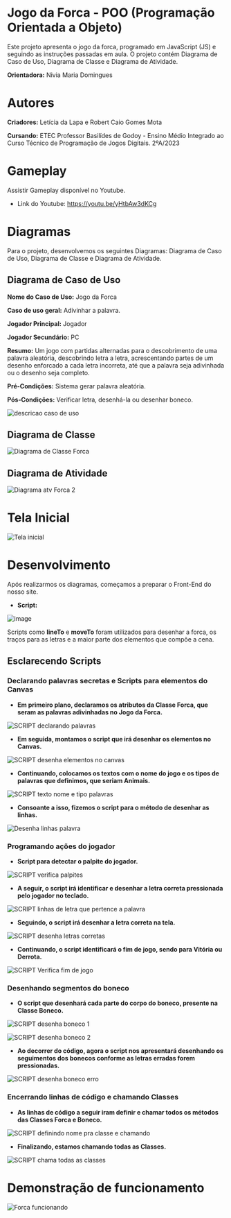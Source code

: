 # Jogo da Forca - POO (Programação Orientada a Objeto)
Este projeto apresenta o jogo da forca, programado em JavaScript (JS) e seguindo as instruções passadas em aula. O projeto contém Diagrama de Caso de Uso, Diagrama de Classe e Diagrama de Atividade.

**Orientadora:** Nivia Maria Domingues

# Autores
**Criadores:** Letícia da Lapa e Robert Caio Gomes Mota

**Cursando:** ETEC Professor Basilídes de Godoy - Ensino Médio Integrado ao Curso Técnico de Programação de Jogos Digitais. 2ºA/2023

# Gameplay 
Assistir Gameplay disponível no Youtube.
- Link do Youtube: https://youtu.be/yHtbAw3dKCg

# Diagramas 
Para o projeto, desenvolvemos os seguintes Diagramas: Diagrama de Caso de Uso, Diagrama de Classe e Diagrama de Atividade.

## Diagrama de Caso de Uso
**Nome do Caso de Uso:** Jogo da Forca

**Caso de uso geral:** Adivinhar a palavra.

**Jogador Principal:** Jogador

**Jogador Secundário:** PC

**Resumo:** Um jogo com partidas alternadas para o descobrimento de uma palavra aleatória, descobrindo letra a letra, acrescentando partes de um desenho enforcado a cada letra incorreta, até que a palavra seja adivinhada ou o desenho seja completo. 

**Pré-Condições:** Sistema gerar palavra aleatória.

**Pós-Condições:** Verificar letra, desenhá-la ou desenhar boneco.

![descricao caso de uso](https://github.com/Rob3rt2/NForca/assets/128638269/38b319bc-b09e-4451-af24-7437a55e459d)

## Diagrama de Classe

![Diagrama de Classe Forca](https://github.com/Rob3rt2/NForca/assets/128638269/b367e284-ffea-423d-b7f5-0b78c3a0b547)

## Diagrama de Atividade

![Diagrama atv Forca 2](https://github.com/Rob3rt2/NForca/assets/128638269/c671d25a-f95c-4de2-a74c-327bf3e634a6)

# Tela Inicial 

![Tela inicial](https://github.com/Rob3rt2/NForca/assets/128638269/8fda1b12-41cd-4e43-a02d-74e736348a6a)

# Desenvolvimento 
Após realizarmos os diagramas, começamos a preparar o Front-End do nosso site. 
- **Script:**

![image](https://github.com/Rob3rt2/NForca/assets/127865166/26fa5ee7-662e-4d7a-b14c-17744907df49)

Scripts como **lineTo** e **moveTo** foram utilizados para desenhar a forca, os traços para as letras e a maior parte dos elementos que compõe a cena.

## Esclarecendo Scripts 

### Declarando palavras secretas e Scripts para elementos do Canvas

- **Em primeiro plano, declaramos os atributos da Classe Forca, que seram as palavras adivinhadas no Jogo da Forca.**

![SCRIPT declarando palavras ](https://github.com/Rob3rt2/NForca/assets/128638269/3266ece0-4b65-42f2-9301-1c0fa2a7ff23)

- **Em seguida, montamos o script que irá desenhar os elementos no Canvas.**

![SCRIPT desenha elementos no canvas](https://github.com/Rob3rt2/NForca/assets/128638269/07d094f3-ac58-4d05-a9a6-03e43a108706)

- **Continuando, colocamos os textos com o nome do jogo e os tipos de palavras que definimos, que seriam Animais.**

![SCRIPT texto nome e tipo palavras](https://github.com/Rob3rt2/NForca/assets/128638269/914f085f-2ff0-40d2-acdf-34ff087eecfb)

- **Consoante a isso, fizemos o script para o método de desenhar as linhas.**

![Desenha linhas palavra](https://github.com/Rob3rt2/NForca/assets/128638269/36cc6215-6f3e-4224-8062-6ae1c694e580)

### Programando ações do jogador 

- **Script para detectar o palpite do jogador.**

![SCRIPT verifica palpites](https://github.com/Rob3rt2/NForca/assets/128638269/26ab4318-cc57-46f5-bec5-a5eaa1983dbf)

- **A seguir, o script irá identificar e desenhar a letra correta pressionada pelo jogador no teclado.** 

![SCRIPT linhas de letra que pertence a palavra](https://github.com/Rob3rt2/NForca/assets/128638269/0885f40f-02dd-445f-af0f-a136c6590fa7)

- **Seguindo, o script irá desenhar a letra correta na tela.**

![SCRIPT desenha letras corretas](https://github.com/Rob3rt2/NForca/assets/128638269/d46b409f-797b-48ae-81f8-802388dba506)

- **Continuando, o script identificará o fim de jogo, sendo para Vitória ou Derrota.**

![SCRIPT Verifica fim de jogo](https://github.com/Rob3rt2/NForca/assets/128638269/6647470e-fd13-4849-9a4d-33c6f37d545e)

### Desenhando segmentos do boneco 

- **O script que desenhará cada parte do corpo do boneco, presente na Classe Boneco.**

![SCRIPT desenha boneco 1](https://github.com/Rob3rt2/NForca/assets/128638269/a03ce062-0fbd-485a-9f71-9de6d9f7629d)

![SCRIPT desenha boneco 2](https://github.com/Rob3rt2/NForca/assets/128638269/5ce9c02c-a8ab-4387-8b60-8f17b709bff8)

- **Ao decorrer do código, agora o script nos apresentará desenhando os seguimentos dos bonecos conforme as letras erradas forem pressionadas.**

![SCRIPT desenha boneco erro](https://github.com/Rob3rt2/NForca/assets/128638269/1e855193-5cd4-4497-bdd9-97cdb0ab9feb)

### Encerrando linhas de código e chamando Classes 
- **As linhas de código a seguir iram definir e chamar todos os métodos das Classes Forca e Boneco.**
 
![SCRIPT definindo nome pra classe e chamando](https://github.com/Rob3rt2/NForca/assets/128638269/fa8ee127-1302-4e24-8832-3cc867cd2346)

- **Finalizando, estamos chamando todas as Classes.**

![SCRIPT chama todas as classes](https://github.com/Rob3rt2/NForca/assets/128638269/5da9478f-2d03-4df3-8070-2b019adcb1e7)
  
# Demonstração de funcionamento

![Forca funcionando](https://github.com/Rob3rt2/NForca/assets/128638269/996e22bd-ea9b-446d-9d27-3511e3c795e9)

